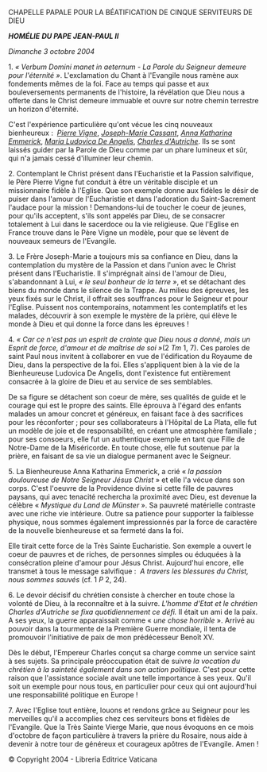 CHAPELLE PAPALE POUR LA BÉATIFICATION DE CINQUE SERVITEURS DE DIEU

***HOMÉLIE*** ***DU PAPE JEAN-PAUL II***

*Dimanche 3 octobre 2004*

1. *« *Verbum Domini manet in aeternum - La Parole du Seigneur demeure pour l'éternité* »*. L'exclamation du Chant à l'Evangile nous ramène aux fondements mêmes de la foi. Face au temps qui passe et aux bouleversements permanents de l'histoire, la révélation que Dieu nous a offerte dans le Christ demeure immuable et ouvre sur notre chemin terrestre un horizon d'éternité.

C'est l'expérience particulière qu'ont vécue les cinq nouveaux bienheureux :  *[Pierre Vigne](http://www.vatican.va/news_services/liturgy/saints/ns_lit_doc_20041003_vigne_fr.html)*, *[Joseph-Marie Cassant](http://www.vatican.va/news_services/liturgy/saints/ns_lit_doc_20041003_cassant_fr.html)*, *[Anna Katharina Emmerick](http://www.vatican.va/news_services/liturgy/saints/ns_lit_doc_20041003_emmerick_fr.html)*, *[Maria Ludovica De Angelis](http://www.vatican.va/news_services/liturgy/saints/ns_lit_doc_20041003_de-angelis_fr.html)*, *[Charles d'Autriche](http://www.vatican.va/news_services/liturgy/saints/ns_lit_doc_20041003_charles-austria_fr.html)*. Ils se sont laissés guider par la Parole de Dieu comme par un phare lumineux et sûr, qui n'a jamais cessé d'illuminer leur chemin.

2. Contemplant le Christ présent dans l'Eucharistie et la Passion salvifique, le Père Pierre Vigne fut conduit à être un véritable disciple et un missionnaire fidèle à l'Eglise. Que son exemple donne aux fidèles le désir de puiser dans l'amour de l'Eucharistie et dans l'adoration du Saint-Sacrement l'audace pour la mission ! Demandons-lui de toucher le coeur de jeunes, pour qu'ils acceptent, s'ils sont appelés par Dieu, de se consacrer totalement à Lui dans le sacerdoce ou la vie religieuse. Que l'Eglise en France trouve dans le Père Vigne un modèle, pour que se lèvent de nouveaux semeurs de l'Evangile.

3. Le Frère Joseph-Marie a toujours mis sa confiance en Dieu, dans la contemplation du mystère de la Passion et dans l'union avec le Christ présent dans l'Eucharistie. Il s'imprégnait ainsi de l'amour de Dieu, s'abandonnant à Lui, *« *le seul bonheur de la terre* »*, et se détachant des biens du monde dans le silence de la Trappe. Au milieu des épreuves, les yeux fixés sur le Christ, il offrait ses souffrances pour le Seigneur et pour l'Eglise. Puissent nos contemporains, notamment les contemplatifs et les malades, découvrir à son exemple le mystère de la prière, qui élève le monde à Dieu et qui donne la force dans les épreuves !

4. *« *Car ce n'est pas un esprit de crainte que Dieu nous a donné, mais un Esprit de force, d'amour et de maîtrise de soi* »*(2 *Tm* 1, 7). Ces paroles de saint Paul nous invitent à collaborer en vue de l'édification du Royaume de Dieu, dans la perspective de la foi. Elles s'appliquent bien à la vie de la Bienheureuse Ludovica De Angelis, dont l'existence fut entièrement consacrée à la gloire de Dieu et au service de ses semblables.

De sa figure se détachent son coeur de mère, ses qualités de guide et le courage qui est le propre des saints. Elle éprouva à l'égard des enfants malades un amour concret et généreux, en faisant face à des sacrifices pour les réconforter ; pour ses collaborateurs à l'Hôpital de La Plata, elle fut un modèle de joie et de responsabilité, en créant une atmosphère familiale ; pour ses consoeurs, elle fut un authentique exemple en tant que Fille de Notre-Dame de la Miséricorde. En toute chose, elle fut soutenue par la prière, en faisant de sa vie un dialogue permanent avec le Seigneur.

5. La Bienheureuse Anna Katharina Emmerick, a crié « *la passion douloureuse de Notre Seigneur Jésus Christ* » et elle l'a vécue dans son corps. C'est l'oeuvre de la Providence divine si cette fille de pauvres paysans, qui avec tenacité rechercha la proximité avec Dieu, est devenue la célèbre « *Mystique du Land de Münster* ». Sa pauvreté matérielle contraste avec une riche vie intérieure. Outre sa patience pour supporter la faiblesse physique, nous sommes également impressionnés par la force de caractère de la nouvelle bienheureuse et sa fermeté dans la foi.

Elle tirait cette force de la Très Sainte Eucharistie. Son exemple a ouvert le coeur de pauvres et de riches, de personnes simples ou éduquées à la consécration pleine d'amour pour Jésus Christ. Aujourd'hui encore, elle transmet à tous le message salvifique :  *A travers les blessures du Christ, nous sommes sauvés* (cf. 1 *P* 2, 24).

6. Le devoir décisif du chrétien consiste à chercher en toute chose la volonté de Dieu, à la reconnaître et à la suivre. *L'homme d'Etat et le chrétien Charles d'Autriche se fixa quotidiennement ce défi.* Il était un ami de la paix. A ses yeux, la guerre apparaissait comme « *une chose horrible* ». Arrivé au pouvoir dans la tourmente de la Première Guerre mondiale, il tenta de promouvoir l'initiative de paix de mon prédécesseur Benoît XV.

Dès le début, l'Empereur Charles conçut sa charge comme un service saint à ses sujets. Sa principale préoccupation était de suivre *la vocation du chrétien à la sainteté également dans son action politique*. C'est pour cette raison que l'assistance sociale avait une telle importance à ses yeux. Qu'il soit un exemple pour nous tous, en particulier pour ceux qui ont aujourd'hui une responsabilité politique en Europe !

7. Avec l'Eglise tout entière, louons et rendons grâce au Seigneur pour les merveilles qu'il a accomplies chez ces serviteurs bons et fidèles de l'Evangile. Que la Très Sainte Vierge Marie, que nous évoquons en ce mois d'octobre de façon particulière à travers la prière du Rosaire, nous aide à devenir à notre tour de généreux et courageux apôtres de l'Evangile. Amen !

© Copyright 2004 - Libreria Editrice Vaticana